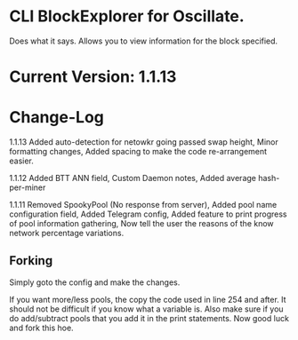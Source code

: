 # CLI BlockExplorer for Oscillate.
Does what it says. Allows you to view information for the block specified.

# Current Version: 1.1.13

# Change-Log
1.1.13
Added auto-detection for netowkr going passed swap height, 
Minor formatting changes, 
Added spacing to make the code re-arrangement easier.


1.1.12
Added BTT ANN field, 
Custom Daemon notes, 
Added average hash-per-miner


1.1.11
Removed SpookyPool (No response from server), 
Added pool name configuration field, 
Added Telegram config, 
Added feature to print progress of pool information gathering, 
Now tell the user the reasons of the know network percentage variations.



## Forking
Simply goto the config and make the changes.

If you want more/less pools, the copy the code used in line 254 and after. It should not be difficult if you know what a variable is.
Also make sure if you do add/subtract pools that you add it in the print statements. Now good luck and fork this hoe.